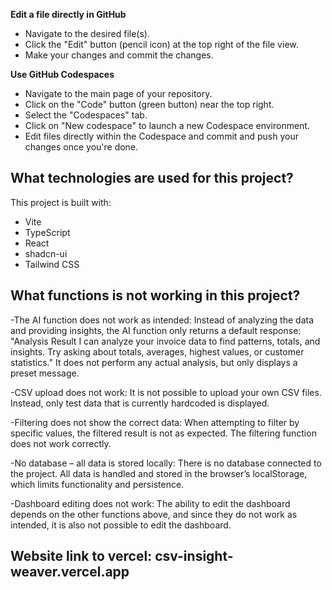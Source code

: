 **Edit a file directly in GitHub**

- Navigate to the desired file(s).
- Click the "Edit" button (pencil icon) at the top right of the file view.
- Make your changes and commit the changes.

**Use GitHub Codespaces**

- Navigate to the main page of your repository.
- Click on the "Code" button (green button) near the top right.
- Select the "Codespaces" tab.
- Click on "New codespace" to launch a new Codespace environment.
- Edit files directly within the Codespace and commit and push your changes once you're done.

## What technologies are used for this project?

This project is built with:

- Vite
- TypeScript
- React
- shadcn-ui
- Tailwind CSS

## What functions is not working in this project? 
-The AI function does not work as intended:
Instead of analyzing the data and providing insights, the AI function only returns a default response:
"Analysis Result I can analyze your invoice data to find patterns, totals, and insights. Try asking about totals, averages, highest values, or customer statistics."
It does not perform any actual analysis, but only displays a preset message.

-CSV upload does not work:
It is not possible to upload your own CSV files. Instead, only test data that is currently hardcoded is displayed.

-Filtering does not show the correct data:
When attempting to filter by specific values, the filtered result is not as expected. The filtering function does not work correctly.

-No database – all data is stored locally:
There is no database connected to the project. All data is handled and stored in the browser’s localStorage, which limits functionality and persistence.

-Dashboard editing does not work:
The ability to edit the dashboard depends on the other functions above, and since they do not work as intended, it is also not possible to edit the dashboard.

## Website link to vercel: csv-insight-weaver.vercel.app
